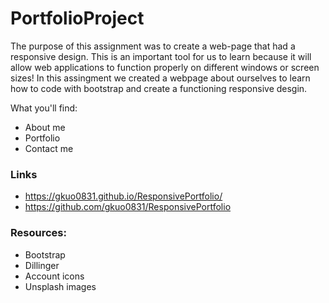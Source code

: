 # PortfolioProject

The purpose of this assignment was to create a web-page that had a responsive design. This is an important tool for us to learn because it will allow web applications to function properly on different windows or screen sizes! In this assingment we created a webpage about ourselves to learn how to code with bootstrap and create a functioning responsive desgin.

What you'll find:

- About me
- Portfolio
- Contact me

### Links

- https://gkuo0831.github.io/ResponsivePortfolio/
- https://github.com/gkuo0831/ResponsivePortfolio

### Resources:

- Bootstrap
- Dillinger
- Account icons
- Unsplash images
